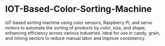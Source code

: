 # IOT-Based-Color-Sorting-Machine
IoT-based sorting machine using color sensors, Raspberry Pi, and servo motors to automate the sorting of products by color, size, and shape, enhancing efficiency across various industries. Ideal for use in candy, grain, and mining sectors to reduce manual labor and improve consistency.
